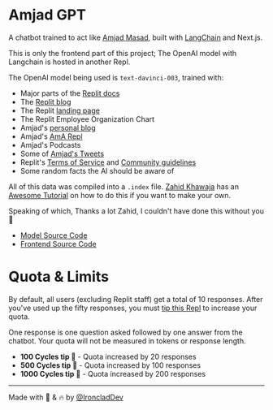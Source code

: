 # Amjad GPT

A chatbot trained to act like [Amjad Masad](https://twitter.com/amasad), built with [LangChain](https://twitter.com/langchainai) and Next.js.

This is only the frontend part of this project; The OpenAI model with Langchain is hosted in another Repl.

The OpenAI model being used is `text-davinci-003`, trained with:
 - Major parts of the [Replit docs](https://docs.replit.com)
 - The [Replit blog](https://blog.replit.com)
 - The Replit [landing page](https://replit.com)
 - The Replit Employee Organization Chart
 - Amjad's [personal blog](https://amasad.me)
 - Amjad's [AmA Repl](https://replit.com/@amasad/AmA?v=1)
 - Amjad's Podcasts
 - Some of [Amjad's Tweets](https://twitter.com/amasad)
 - Replit's [Terms of Service](https://replit.com/site/terms) and [Community guidelines](https://welcome.moderation.repl.co)
 - Some random facts the AI should be aware of

All of this data was compiled into a `.index` file.  [Zahid Khawaja](https://twitter.com/chillzaza_) has an [Awesome Tutorial](https://replit.com/@zahidkhawaja/Replit-Assistant?v=1) on how to do this if you want to make your own.

Speaking of which, Thanks a lot Zahid, I couldn't have done this without you 🙏

 - [Model Source Code](https://github.com/Conner1115/Amjad-GPT-Langchain)
 - [Frontend Source Code](https://github.com/Conner1115/Amjad-GPT)

# Quota & Limits

By default, all users (excluding Replit staff) get a total of 10 responses.  After you've used up the fifty responses, you must [tip this Repl](https://ai.repl.page/__repl) to increase your quota.

One response is one question asked followed by one answer from the chatbot.  Your quota will not be measured in tokens or response length.

 - **100 Cycles tip 🍬** - Quota increased by 20 responses
 - **500 Cycles tip 🍕** - Quota increased by 100 responses
 - **1000 Cycles tip 🌯** - Quota increased by 200 responses

---

Made with 🧠 & 🔥 by [@IroncladDev](https://twitter.com/IroncladDev)